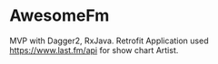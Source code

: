 # AwesomeFm
MVP with Dagger2, RxJava. Retrofit
Application used https://www.last.fm/api for show chart Artist.

